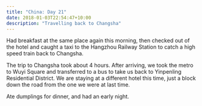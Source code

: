 ```yaml
---
title: "China: Day 21"
date: 2018-01-03T22:54:47+10:00
description: "Travelling back to Changsha"
---
```

Had breakfast at the same place again this morning, then checked out of the hotel and caught a taxi to the Hangzhou Railway Station to catch a high speed train back to Changsha.

The trip to Changsha took about 4 hours. After arriving, we took the metro to Wuyi Square and transferred to a bus to take us back to Yinpenling Residential District. We are staying at a different hotel this time, just a block down the road from the one we were at last time.

Ate dumplings for dinner, and had an early night.
